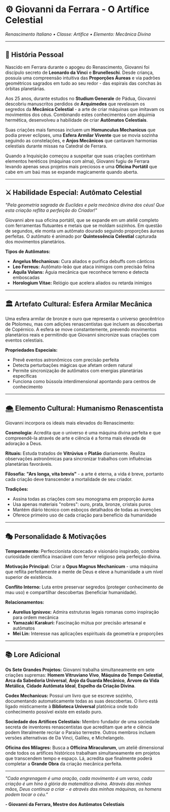 # ⚙️ Giovanni da Ferrara - O Artífice Celestial
*Renascimento Italiano • Classe: Artífice • Elemento: Mecânica Divina*

---

## 📖 **História Pessoal**

Nascido em Ferrara durante o apogeu do Renascimento, Giovanni foi discípulo secreto de **Leonardo da Vinci** e **Brunelleschi**. Desde criança, possuía uma compreensão intuitiva das **Proporções Áureas** e via padrões geométricos sagrados em tudo ao seu redor - das espirais das conchas às órbitas planetárias.

Aos 25 anos, durante estudos no **Studium Generale** de Pádua, Giovanni descobriu manuscritos perdidos de **Arquimedes** que revelavam os segredos da **Mecânica Celestial** - a arte de criar máquinas que imitavam os movimentos dos céus. Combinando estes conhecimentos com alquimia hermética, desenvolveu a habilidade de criar **Autômatos Celestiais**.

Suas criações mais famosas incluem um **Homunculus Mechanicus** que podia prever eclipses, uma **Esfera Armilar Vivente** que se movia sozinha seguindo as constelações, e **Anjos Mecânicos** que cantavam harmonias celestiais durante missas na Catedral de Ferrara.

Quando a Inquisição começou a suspeitar que suas criações continham elementos heréticos (máquinas com alma), Giovanni fugiu de Ferrara levando apenas seus projetos mais preciosos e uma **Oficina Portátil** que cabe em um baú mas se expande magicamente quando aberta.

---

## ⚔️ **Habilidade Especial: Autômato Celestial**

*"Pela geometria sagrada de Euclides e pela mecânica divina dos céus! Que esta criação reflita a perfeição do Criador!"*

Giovanni abre sua oficina portátil, que se expande em um ateliê completo com ferramentas flutuantes e metais que se moldam sozinhos. Em questão de segundos, ele monta um autômato dourado seguindo proporções áureas perfeitas. O autômato é animado por **Quintessência Celestial** capturada dos movimentos planetários.

**Tipos de Autômatos:**
- **Angelus Mechanicus:** Cura aliados e purifica debuffs com cânticos
- **Leo Ferreus:** Autômato-leão que ataca inimigos com precisão felina
- **Aquila Volans:** Águia mecânica que reconhece terreno e detecta emboscadas
- **Horologium Vitae:** Relógio que acelera aliados ou retarda inimigos

---

## 🏛️ **Artefato Cultural: Esfera Armilar Mecânica**

Uma esfera armilar de bronze e ouro que representa o universo geocêntrico de Ptolomeu, mas com adições renascentistas que incluem as descobertas de Copérnico. A esfera se move constantemente, prevendo movimentos planetários reais e permitindo que Giovanni sincronize suas criações com eventos celestiais.

**Propriedades Especiais:**
- Prevê eventos astronômicos com precisão perfeita
- Detecta perturbações mágicas que afetam ordem natural
- Permite sincronização de autômatos com energias planetárias específicas
- Funciona como bússola interdimensional apontando para centros de conhecimento

---

## 🌨️ **Elemento Cultural: Humanismo Renascentista**

Giovanni incorpora os ideais mais elevados do Renascimento:

**Cosmologia:** Acredita que o universo é uma máquina divina perfeita e que compreendê-la através de arte e ciência é a forma mais elevada de adoração a Deus.

**Rituais:** Estuda tratados de **Vitrúvius** e **Platão** diariamente. Realiza observações astronômicas para sincronizar trabalhos com influências planetárias favoráveis.

**Filosofia:** **"Ars longa, vita brevis"** - a arte é eterna, a vida é breve, portanto cada criação deve transcender a mortalidade de seu criador.

**Tradições:**
- Assina todas as criações com seu monograma em proporção áurea
- Usa apenas materiais "nobres": ouro, prata, bronze, cristais puros
- Mantém diário técnico com esboços detalhados de todas as invenções
- Oferece primeiro uso de cada criação para benefício da humanidade

---

## 🎭 **Personalidade & Motivações**

**Temperamento:** Perfeccionista obcecado e visionário inspirado, combina curiosidade científica insaciável com fervor religioso pela perfeição divina.

**Motivação Principal:** Criar a **Opus Magnus Mechanicum** - uma máquina que reflita perfeitamente a mente de Deus e eleve a humanidade a um nível superior de existência.

**Conflito Interno:** Luta entre preservar segredos (proteger conhecimento de mau uso) e compartilhar descobertas (beneficiar humanidade).

**Relacionamentos:**
- **Aurelius Ignisvox:** Admira estruturas legais romanas como inspiração para ordem mecânica
- **Yamazaki Karakuri:** Fascinação mútua por precisão artesanal e autômatos
- **Mei Lin:** Interesse nas aplicações espirituais da geometria e proporções

---

## 📚 **Lore Adicional**

**Os Sete Grandes Projetos:**
Giovanni trabalha simultaneamente em sete criações supremas: **Homem Vitruviano Vivo**, **Máquina do Tempo Celestial**, **Arca da Sabedoria Universal**, **Anjo da Guarda Mecânico**, **Árvore da Vida Metálica**, **Cidade Autômata Ideal**, **Espelho da Criação Divina**.

**Codex Mechanicus:**
Possui um livro que se escreve sozinho, documentando automaticamente todas as suas descobertas. O livro está ligado misticamente à **Biblioteca Universal** platônica onde todo conhecimento possível existe em estado puro.

**Sociedade dos Artífices Celestiais:**
Membro fundador de uma sociedade secreta de inventores renascentistas que acreditam que arte e ciência podem literalmente recriar o Paraíso terrestre. Outros membros incluem versões alternativas de Da Vinci, Galileu, e Michelangelo.

**Oficina dos Milagres:**
Busca a **Officina Miraculorum**, um ateliê dimensional onde todos os artífices históricos trabalham simultaneamente em projetos que transcendem tempo e espaço. Lá, acredita que finalmente poderá completar a **Grande Obra** da criação mecânica perfeita.

---

*"Cada engrenagem é uma oração, cada movimento é um verso, cada criação é um hino à glória da matemática divina. Através das minhas mãos, Deus continua a criar - e através das minhas máquinas, os homens podem tocar o céu."*

**- Giovanni da Ferrara, Mestre dos Autômatos Celestiais**